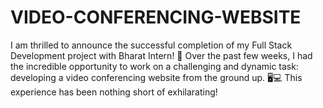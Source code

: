 # VIDEO-CONFERENCING-WEBSITE
I am thrilled to announce the successful completion of my Full Stack Development project with Bharat Intern! 🌟  Over the past few weeks, I had the incredible opportunity to work on a challenging and dynamic task: developing a video conferencing website from the ground up. 🖥️💻 This experience has been nothing short of exhilarating!
